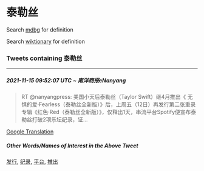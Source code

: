 # 泰勒丝

Search [mdbg](https://www.mdbg.net/chinese/dictionary?page=worddict&wdrst=0&wdqb=泰勒丝) for definition

Search [wiktionary](https://en.wiktionary.org/wiki/泰勒丝) for definition

### Tweets containing 泰勒丝

___
##### 2021-11-15 09:52:07 UTC ~ 南洋商报eNanyang
> RT @nanyangpress: 美国小天后泰勒丝（Taylor Swift）继4月推出《 无惧的爱·Fearless（泰勒丝全新版）》后，上周五（12日）再发行第二张重录专辑《红色·Red（泰勒丝全新版）》，仅释出1天，串流平台Spotify便宣布泰勒丝打破2项乐坛纪录，证…

[Google Translation](https://translate.google.com/?hi=en&tab=TT&sl=zh-CN&tl=en&op=translate&text=RT+%40nanyangpress%3A+%E7%BE%8E%E5%9B%BD%E5%B0%8F%E5%A4%A9%E5%90%8E%E6%B3%B0%E5%8B%92%E4%B8%9D%EF%BC%88Taylor+Swift%EF%BC%89%E7%BB%A74%E6%9C%88%E6%8E%A8%E5%87%BA%E3%80%8A+%E6%97%A0%E6%83%A7%E7%9A%84%E7%88%B1%C2%B7Fearless%EF%BC%88%E6%B3%B0%E5%8B%92%E4%B8%9D%E5%85%A8%E6%96%B0%E7%89%88%EF%BC%89%E3%80%8B%E5%90%8E%EF%BC%8C%E4%B8%8A%E5%91%A8%E4%BA%94%EF%BC%8812%E6%97%A5%EF%BC%89%E5%86%8D%E5%8F%91%E8%A1%8C%E7%AC%AC%E4%BA%8C%E5%BC%A0%E9%87%8D%E5%BD%95%E4%B8%93%E8%BE%91%E3%80%8A%E7%BA%A2%E8%89%B2%C2%B7Red%EF%BC%88%E6%B3%B0%E5%8B%92%E4%B8%9D%E5%85%A8%E6%96%B0%E7%89%88%EF%BC%89%E3%80%8B%EF%BC%8C%E4%BB%85%E9%87%8A%E5%87%BA1%E5%A4%A9%EF%BC%8C%E4%B8%B2%E6%B5%81%E5%B9%B3%E5%8F%B0Spotify%E4%BE%BF%E5%AE%A3%E5%B8%83%E6%B3%B0%E5%8B%92%E4%B8%9D%E6%89%93%E7%A0%B42%E9%A1%B9%E4%B9%90%E5%9D%9B%E7%BA%AA%E5%BD%95%EF%BC%8C%E8%AF%81%E2%80%A6)
##### Other Words/Names of Interest in the Above Tweet
[发行](发行.md), [纪录](纪录.md), [平台](平台.md), [推出](推出.md)
